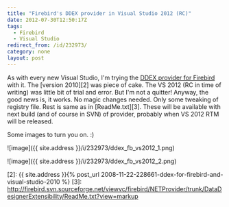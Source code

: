 ```yaml
---
title: "Firebird's DDEX provider in Visual Studio 2012 (RC)"
date: 2012-07-30T12:50:17Z
tags:
  - Firebird
  - Visual Studio
redirect_from: /id/232973/
category: none
layout: post
---
```

As with every new Visual Studio, I'm trying the [DDEX provider for Firebird][1] with it. The [version 2010][2] was piece of cake. The VS 2012 (RC in time of writing) was little bit of trial and error. But I'm not a quitter! Anyway, the good news is, it works. No magic changes needed. Only some tweaking of registry file. Rest is same as in [ReadMe.txt][3]. These will be available with next build (and of course in SVN) of provider, probably when VS 2012 RTM will be released.

Some images to turn you on. :)

![image]({{ site.address }}/i/232973/ddex_fb_vs2012_1.png)

![image]({{ site.address }}/i/232973/ddex_fb_vs2012_2.png)

[1]: http://www.firebirdsql.org/en/net-provider/
[2]: {{ site.address }}{% post_url 2008-11-22-228661-ddex-for-firebird-and-visual-studio-2010 %}
[3]: http://firebird.svn.sourceforge.net/viewvc/firebird/NETProvider/trunk/DataDesignerExtensibility/ReadMe.txt?view=markup

